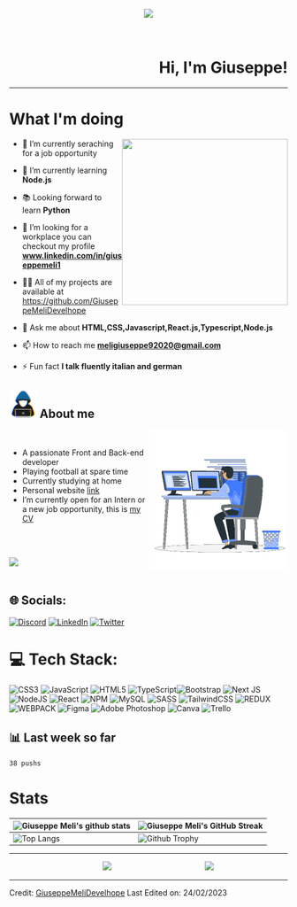 <p align="center">
  <a href="https://github.com/DenverCoder1/readme-typing-svg"><img src="https://readme-typing-svg.herokuapp.com?font=Time+New+Roman&color=cyan&size=25&center=true&vCenter=true&width=600&height=100&lines=Welcome+to+my+Git+Hub+Page..&hearts;++;Passionate+Front+and+Back-End+Developer,;Junior-Full-Stack+Student+at+Develhope,;Searching+for+work,;Active+Learner/Researcher,;Love+to+learn+new+stuffs..<3"></a>
</p>

<br clear="left"/>

<div align="right" >
   
# Hi, I'm Giuseppe!

</div>

---

# What I'm doing

<img align="right" width="300" height="300" src="https://user-images.githubusercontent.com/70943732/209951414-a2e5a1bb-73e6-473d-895d-9baa0f0a5117.png">


- 🔭 I’m currently seraching for a job opportunity

- 🌱 I’m currently learning **Node.js**

- 📚 Looking forward to learn **Python**

- 👯 I’m looking for a workplace you can checkout my profile **www.linkedin.com/in/giuseppemeli1**

- 👨‍💻 All of my projects are available at https://github.com/GiuseppeMeliDevelhope

- 💬 Ask me about **HTML,CSS,Javascript,React.js,Typescript,Node.js**

- 📫 How to reach me **meligiuseppe92020@gmail.com**

- ⚡ Fun fact **I talk fluently italian and german**

## <picture><img src = "https://github.com/0xAbdulKhalid/0xAbdulKhalid/raw/main/assets/mdImages/about_me.gif" width = 50px></picture> **About me**

<picture> <img align="right" src="https://github.com/0xAbdulKhalid/0xAbdulKhalid/raw/main/assets/mdImages/Right_Side.gif" width = 250px></picture>

<br>

- A passionate Front and Back-end developer
- Playing football at spare time
- Currently studying at home
- Personal website [link](https://meligiuseppe92020.wixsite.com/my-site)
- I’m currently open for an Intern or a new job opportunity, this is [my CV](https://www.linkedin.com/in/giuseppemeli1/overlay/1635518008176/single-media-viewer?type=DOCUMENT&profileId=ACoAAEEPBBoBQshUwWOzRhlZtgsH-046ACPoCqU&lipi=urn%3Ali%3Apage%3Ad_flagship3_profile_view_base%3BsBXHDgPSSR%2B0gVNhDe2WIg%3D%3D)

<br><br>

<img src="https://user-images.githubusercontent.com/73097560/115834477-dbab4500-a447-11eb-908a-139a6edaec5c.gif"><br><br>

## 🌐 Socials:
[![Discord](https://img.shields.io/badge/Discord-%237289DA.svg?&style=for-the-badge&logo=discord&logoColor=white)](https://discord.com/channels/1019263570904629349) [![LinkedIn](https://img.shields.io/badge/LinkedIn-%230077B5.svg?&style=for-the-badge&logo=linkedin&logoColor=white)](www.linkedin.com/in/giuseppemeli1)   [![Twitter](https://img.shields.io/badge/Twitter-%231DA1F2.svg?&style=for-the-badge&logo=Twitter&logoColor=white)](https://twitter.com/Giusepp93275296)

# 💻 Tech Stack:
 ![CSS3](https://img.shields.io/badge/css3-%231572B6.svg?style=for-the-badge&logo=css3&logoColor=white) ![JavaScript](https://img.shields.io/badge/javascript-%23323330.svg?style=for-the-badge&logo=javascript&logoColor=%23F7DF1E) ![HTML5](https://img.shields.io/badge/html5-%23E34F26.svg?style=for-the-badge&logo=html5&logoColor=white)  ![TypeScript](https://img.shields.io/badge/typescript-%23007ACC.svg?style=for-the-badge&logo=typescript&logoColor=white)![Bootstrap](https://img.shields.io/badge/bootstrap-%23563D7C.svg?style=for-the-badge&logo=bootstrap&logoColor=white) ![Next JS](https://img.shields.io/badge/Next-black?style=for-the-badge&logo=next.js&logoColor=white) ![NodeJS](https://img.shields.io/badge/node.js-6DA55F?style=for-the-badge&logo=node.js&logoColor=white) ![React](https://img.shields.io/badge/react-%2320232a.svg?style=for-the-badge&logo=react&logoColor=%2361DAFB) ![NPM](https://img.shields.io/badge/NPM-black?style=for-the-badge&logo=npm&logoColor=white) ![MySQL](https://img.shields.io/badge/mysql-%2300f.svg?style=for-the-badge&logo=mysql&logoColor=white)  ![SASS](https://img.shields.io/badge/SASS-hotpink.svg?style=for-the-badge&logo=SASS&logoColor=white) ![TailwindCSS](https://img.shields.io/badge/tailwindcss-%2338B2AC.svg?style=for-the-badge&logo=tailwind-css&logoColor=white)  ![REDUX](https://img.shields.io/badge/redux-5C2D91?style=for-the-badge&logo=redux&logoColor=white) ![WEBPACK](https://img.shields.io/badge/webpack-%2331A8FF.svg?style=for-the-badge&logo=webpack&logoColor=white)	![Figma](https://img.shields.io/badge/figma-%23F24E1E.svg?style=for-the-badge&logo=figma&logoColor=white) ![Adobe Photoshop](https://img.shields.io/badge/adobephotoshop-%2331A8FF.svg?style=for-the-badge&logo=adobephotoshop&logoColor=white) ![Canva](https://img.shields.io/badge/Canva-%2300C4CC.svg?style=for-the-badge&logo=Canva&logoColor=white)  ![Trello](https://img.shields.io/badge/Trello-%23026AA7.svg?style=for-the-badge&logo=Trello&logoColor=white) 



## 📊 Last week so far
<!--START_SECTION:waka-->

```text
38 pushs
```

<!--END_SECTION:waka-->




# Stats

| ![Giuseppe Meli's github stats](https://github-readme-stats.vercel.app/api?username=GiuseppeMeliDevelhope&theme=default&hide_border=false&include_all_commits=true&count_private=true) | ![Giuseppe Meli's GitHub Streak](https://github-readme-streak-stats.herokuapp.com/?user=GiuseppeMeliDevelhope&theme=default&hide_border=false&include_all_commits=true&count_private=true) |
| --- | --- |
| ![Top Langs](https://github-readme-stats.vercel.app/api/top-langs/?username=GiuseppeMeliDevelhope&theme=default&hide_border=false&include_all_commits=true&count_private=true&layout=compact) | ![Github Trophy](https://github-profile-trophy.vercel.app/?username=GiuseppeMeliDevelhope&include_all_commits=true&count_private=true) |

---

<img align="right" width="150" src="https://user-images.githubusercontent.com/70943732/209951571-93b7afe5-f523-4683-b725-5d94b287e94e.png">

<div align="center">
   <img src="https://visitcount.itsvg.in/api?id=GiuseppeMeliDevelhope&icon=0&color=0">
</div>

------

Credit: [GiuseppeMeliDevelhope](https://github.com/GiuseppeMeliDevelhope)
Last Edited on: 24/02/2023
